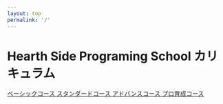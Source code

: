 ```yaml
---
layout: top
permalink: '/'
---
```


<div class="flex flex-col items-center grid crid-cols-1 h-screen">
  <div class="flex flex-col items-center">
    <h1 class="flex mx-auto text-sm sm:text-2xl md:text-3xl py-10">
      <span class="mr-2">Hearth Side Programing School</span>
      <span>カリキュラム</span>
    </h1>
    <div class="grid grid-cols-1 md:grid-cols-2 gap-4 mx-auto">
      <a href="basic.html" data-course="basic" class="course bg-transparent hover:bg-blue-500 text-blue-700 font-semibold hover:text-white py-4 px-6 border border-blue-500 hover:border-transparent rounded">
        ベーシックコース
      </a>
      <a href="standard.html" data-course="standard" class="course bg-transparent hover:bg-blue-500 text-blue-700 font-semibold hover:text-white py-4 px-6 border border-blue-500 hover:border-transparent rounded">
        スタンダードコース
      </a>
      <a href="advance.html" data-course="advance" class="course bg-transparent hover:bg-blue-500 text-blue-700 font-semibold hover:text-white py-4 px-6 border border-blue-500 hover:border-transparent rounded">
        アドバンスコース
      </a>
      <a href="professional.html" data-course="professional" class="course bg-transparent hover:bg-blue-500 text-blue-700 font-semibold hover:text-white py-4 px-6 border border-blue-500 hover:border-transparent rounded">
        プロ育成コース
      </a>
    </div>
  </div>
</div>

<script>
  const buttons = document.querySelectorAll('.course')
  buttons.forEach( o => {
    o.addEventListener('click', e => {
      const currentCourse = e.target.dataset.course
      sessionStorage.setItem("currentCourse", currentCourse)
    })
  })
</script>
